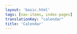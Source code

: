 ```yaml
---
layout: 'basic.html'
tags: [nav-items, index-pages]
translationKey: "calendar"
title: 'Calendar'
---
```


